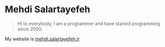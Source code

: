 # Mehdi Salartayefeh
> Hi to everybody, I am a programmer and have started programming since 2000.

My website is [mehdi.salartayefeh.ir](https://mehdi.salartayefeh.ir)
